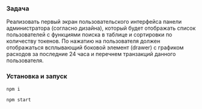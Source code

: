 ### Задача

Реализовать первый экран пользовательского интерфейса панели администратора (согласно дизайна), который будет отображать список пользователей с функциями поиска в таблице и сортировки по количеству токенов. По нажатию на пользователя должен отображаться всплывающий боковой элемент (drawer) с графиком расходов за последние 24 часа и перечнем транзакций данного пользователя.

### Установка и запуск

```bash
npm i
```

```bash
npm start
```
